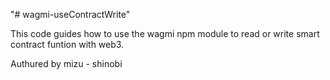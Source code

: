 "# wagmi-useContractWrite"

This code guides how to use the wagmi npm module to read or write smart contract funtion with web3.

Authured by mizu - shinobi
